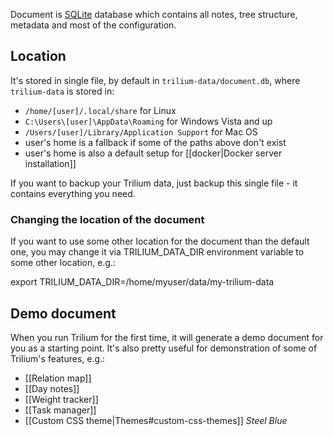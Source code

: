 Document is [SQLite](https://www.sqlite.org) database which contains all notes, tree structure, metadata and most of the configuration.

## Location
It's stored in single file, by default in `trilium-data/document.db`, where `trilium-data` is stored in:

* `/home/[user]/.local/share` for Linux
* `C:\Users\[user]\AppData\Roaming` for Windows Vista and up
* `/Users/[user]/Library/Application Support` for Mac OS
* user's home is a fallback if some of the paths above don't exist
* user's home is also a default setup for [[docker|Docker server installation]]

If you want to backup your Trilium data, just backup this single file - it contains everything you need.

### Changing the location of the document

If you want to use some other location for the document than the default one, you may change it via TRILIUM_DATA_DIR environment variable to some other location, e.g.:

export TRILIUM_DATA_DIR=/home/myuser/data/my-trilium-data

## Demo document

When you run Trilium for the first time, it will generate a demo document for you as a starting point. It's also pretty useful for demonstration of some of Trilium's features, e.g.:

* [[Relation map]]
* [[Day notes]]
* [[Weight tracker]]
* [[Task manager]]
* [[Custom CSS theme|Themes#custom-css-themes]] *Steel Blue*
